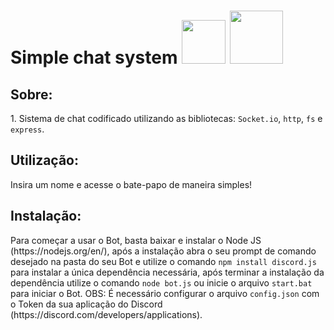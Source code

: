 <h1>Simple chat system <img src="https://img.shields.io/badge/Node.js-339933?style=for-the-badge&logo=nodedotjs&logoColor=white" width="70"></img>  <img src="https://img.shields.io/badge/JavaScript-F7DF1E?style=for-the-badge&logo=javascript&logoColor=black" width="85"></img></h1>

<h2>Sobre:</h2>
<p>1. Sistema de chat codificado utilizando as bibliotecas: <code>Socket.io</code>, <code>http</code>, <code>fs</code> e <code>express</code>.</p>

<h2>Utilização:</h2>
<p>Insira um nome e acesse o bate-papo de maneira simples!

<h2>Instalação:</h2>
<p>Para começar a usar o Bot, basta baixar e instalar o Node JS (https://nodejs.org/en/), após a instalação abra o seu prompt de comando desejado na pasta do seu Bot e utilize o comando <code>npm install discord.js</code> para instalar a única dependência necessária, após terminar a instalação da dependência utilize o comando <code>node bot.js</code> ou inicie o arquivo <code>start.bat</code> para iniciar o Bot.
  OBS: É necessário configurar o arquivo <code>config.json</code> com o Token da sua aplicação do Discord (https://discord.com/developers/applications).
</p>

